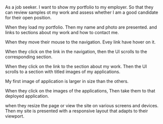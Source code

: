 As a job seeker.
I want to show my portfolio to my employer.
So that they can review samples ot my work and assess whether I am a good candidate for their open position.

When they load my portfolio. Then my name and photo are presented. and links to sections about my work and how to contact me. 

When they move their mouse to the navigation. Evey link have hover on it.

When they click on the link in the navigation, then the UI scrolls to the corresponding section.

When they click on the link to the section about my work. Then the UI scrolls to a section with titled images of my applications.

My first image of application is larger in size than the others.

When they click on the images of the applications, Then take them to that deployed application.

when they resize the page or view the site on various screens and devices. Then my site is presented with a responsive layout that adapts to their viewport.